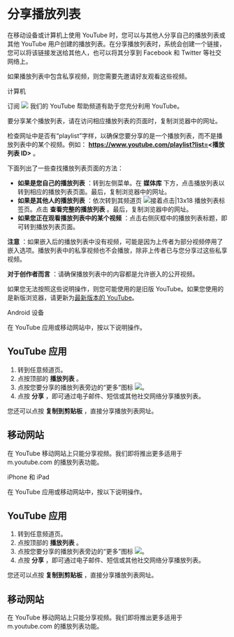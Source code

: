# 分享播放列表

在移动设备或计算机上使用 YouTube 时，您可以与其他人分享自己的播放列表或其他 YouTube 用户创建的播放列表。在分享播放列表时，系统会创建一个链接，您可以将该链接发送给其他人，也可以将其分享到 Facebook 和 Twitter 等社交网络上。

如果播放列表中包含私享视频，则您需要先邀请好友观看这些视频。

计算机 

订阅 ![](https://lh3.googleusercontent.com/hkgWLauP3rziBbyxEaGzJaa55Ra5pSuHMG7FUscB7hQ751HKy3qeIqMWYKrD=h20) 我们的 YouTube 帮助频道有助于您充分利用 YouTube。

要分享某个播放列表，请在访问相应播放列表的页面时，复制浏览器中的网址。

检查网址中是否有“playlist”字样，以确保您要分享的是一个播放列表，而不是播放列表中的某个视频。例如： **https://www.youtube.com/playlist?list=<播放列表 ID>** 。

下面列出了一些查找播放列表页面的方法：

* **如果是您自己的播放列表** ：转到左侧菜单。在 **媒体库** 下方，点击播放列表以转到相应的播放列表页面。最后，复制浏览器中的网址。
* **如果是其他人的播放列表** ：依次转到其频道页 ![接着点击|13x18](https://lh3.googleusercontent.com/SaY5lqCwN7kppnS546l9ys-E2sZftTTIHjBrdV-WsGPIhGjaxcEXjfgdIfW_UNG7Sw0=w13-h18 "接着点击") 播放列表标签页。点击 **查看完整的播放列表** 。最后，复制浏览器中的网址。
* **如果您正在观看播放列表中的某个视频** ：点击右侧灰框中的播放列表标题，即可转到播放列表页面。

**注意** ：如果嵌入后的播放列表中没有视频，可能是因为上传者为部分视频停用了嵌入选项。播放列表中的私享视频也不会播放，除非上传者已与您分享过这些私享视频。

**对于创作者而言** ：请确保播放列表中的内容都是允许嵌入的公开视频。

如果您无法按照这些说明操作，则您可能使用的是旧版 YouTube。如果您使用的是新版浏览器，请更新为[最新版本的 YouTube](https://www.youtube.com/new)。


Android 设备


在 YouTube 应用或移动网站中，按以下说明操作。

## YouTube 应用

1. 转到任意频道页。
2. 点按顶部的 **播放列表** 。
3. 点按您要分享的播放列表旁边的“更多”图标 ![](https://lh3.googleusercontent.com/e76r_RF5u4d8F2EpJfsc7taQT9fr9JvJ5yhNtWmVn-Pjr0e8Xif4LxE7mKTJuw=w18)。
4. 点按 **分享** ，即可通过电子邮件、短信或其他社交网络分享播放列表。

您还可以点按 **复制到剪贴板** ，直接分享播放列表网址。

## 移动网站

在 YouTube 移动网站上只能分享视频。我们即将推出更多适用于 m.youtube.com 的播放列表功能。



iPhone 和 iPad

在 YouTube 应用或移动网站中，按以下说明操作。

## YouTube 应用

1. 转到任意频道页。
2. 点按顶部的 **播放列表** 。
3. 点按您要分享的播放列表旁边的“更多”图标 ![](https://lh3.googleusercontent.com/e76r_RF5u4d8F2EpJfsc7taQT9fr9JvJ5yhNtWmVn-Pjr0e8Xif4LxE7mKTJuw=w18)。
4. 点按 **分享** ，即可通过电子邮件、短信或其他社交网络分享播放列表。

您还可以点按 **复制到剪贴板** ，直接分享播放列表网址。

## 移动网站

在 YouTube 移动网站上只能分享视频。我们即将推出更多适用于 m.youtube.com 的播放列表功能。